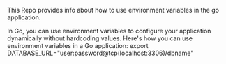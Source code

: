 This Repo provides info about how to use environment variables in the go application.

In Go, you can use environment variables to configure your application dynamically without hardcoding values. Here's how you can use environment variables in a Go application:
export DATABASE_URL="user:password@tcp(localhost:3306)/dbname"
